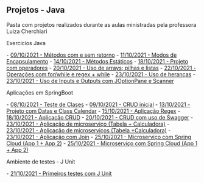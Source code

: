 ## Projetos - Java

<p> Pasta com projetos realizados durante as aulas ministradas pela professora Luiza Cherchiari</p>


<p>Exercicios Java</p> 
- <a href="./03 - Methods">09/10/2021 - Métodos com e sem retorno</a>
- <a href="./04 - Encapsulamento -AcessosPrivadosEPublicos">11/10/2021 - Modos de Encapsulamento</a>
- <a href="./06 - Methods_Statics">14/10/2021 - Métodos Estáticos</a>
- <a href="./09 - Java_operadores">18/10/2021 - Projeto com operadores</a>
- <a href="./10 - Op_Arrays">20/10/2021 - Uso de arrays; pilhas e listas</a>
- <a href="./12 - Operation_For">22/10/2021 - Operações com for/while e regex + while</a>
- <a href="./13 - Sobrescrita">23/10/2021 - Uso de heranças</a>
- <a href="./14 - InputOutput">23/10/2021 - Uso de Inputs e Outputs com JOptionPane e Scanner</a>

<p>Aplicações em SpringBoot</p>
- <a href="./02- AppClasses">08/10/2021 - Teste de Clases</a>
- <a href="./02 - AppCrud">09/10/2021 - CRUD inicial</a>
- <a href="./05 - App.Spring.Datas">13/10/2021 - Projeto com Datas e Class Calendar</a>
- <a href="./07 - Aplicacao - Regex">15/10/2021 - Aplicação Regex</a>
- <a href="./08 - Crud">18/10/2021 - Aplicação CRUD</a>
- <a href="./10 - crud-service">20/10/2021 - CRUD com uso de Swagger</a>
- <a href="./15-micro_tabela">23/10/2021 - Aplicação de microserviço (Tabela + Calculadora)</a>
- <a href="./15-micro_calculadora">23/10/2021 - Aplicação de microserviços (Tabela +Calculadora)</a>
- <a href="./16-join">23/10/2021 - Aplicação com Join</a>
- <a href="./17-app1-microservices">25/10/2021 - Microserviço com Spring Cloud (App 1 + App 2)</a>
- <a href="./17-app2-microservices">25/10/2021 - Microserviço com Spring Cloud (App 1 + App 2)</a>

 

<p> Ambiente de testes - J Unit</p>
- <a href ="./Project_JUnit">21/10/2021 - Primeiros testes com J Unit</a>





  

